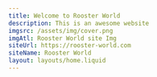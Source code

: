 ```yaml
---
title: Welcome to Rooster World
description: This is an awesome website
imgsrc: /assets/img/cover.png
imgAtl: Rooster World site Img
siteUrl: https://rooster-world.com
siteName: Rooster World
layout: layouts/home.liquid
---
```

